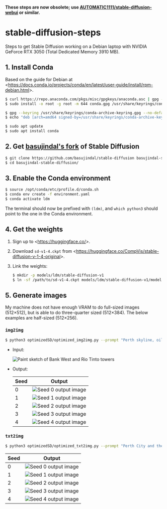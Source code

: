 **These steps are now obsolete; use [AUTOMATIC1111/stable-diffusion-webui] or similar.**

[AUTOMATIC1111/stable-diffusion-webui]: https://github.com/AUTOMATIC1111/stable-diffusion-webui


# stable-diffusion-steps

Steps to get Stable Diffusion working on a Debian laptop
with NVIDIA GeForce RTX 3050 (Total Dedicated Memory 3910&nbsp;MB).


## 1. Install Conda

Based on the guide for Debian at <<https://docs.conda.io/projects/conda/en/latest/user-guide/install/rpm-debian.html>>.

```bash
$ curl https://repo.anaconda.com/pkgs/misc/gpgkeys/anaconda.asc | gpg --dearmor > conda.gpg
$ sudo install -o root -g root -m 644 conda.gpg /usr/share/keyrings/conda-archive-keyring.gpg

$ gpg --keyring /usr/share/keyrings/conda-archive-keyring.gpg --no-default-keyring --fingerprint 34161F5BF5EB1D4BFBBB8F0A8AEB4F8B29D82806
$ echo "deb [arch=amd64 signed-by=/usr/share/keyrings/conda-archive-keyring.gpg] https://repo.anaconda.com/pkgs/misc/debrepo/conda stable main" | sudo tee -a /etc/apt/sources.list.d/conda.list

$ sudo apt update
$ sudo apt install conda
```


## 2. Get [basujindal's fork] of Stable Diffusion

[basujindal's fork]: https://github.com/basujindal/stable-diffusion

```bash
$ git clone https://github.com/basujindal/stable-diffusion basujindal-stable-diffusion
$ cd basujindal-stable-diffusion/
```


## 3. Enable the Conda environment

```bash
$ source /opt/conda/etc/profile.d/conda.sh
$ conda env create -f environment.yaml
$ conda activate ldm
```

The terminal should now be prefixed with `(ldm)`,
and `which python3` should point to the one in the Conda environment.


## 4. Get the weights

1. Sign up to <<https://huggingface.co/>>.

2. Download `sd-v1-4.ckpt` from <<https://huggingface.co/CompVis/stable-diffusion-v-1-4-original>>.

3. Link the weights:

   ```bash
   $ mkdir -p models/ldm/stable-diffusion-v1
   $ ln -sf /path/to/sd-v1-4.ckpt models/ldm/stable-diffusion-v1/model.ckpt
   ```


## 5. Generate images

My machine does not have enough VRAM to do full-sized images (512×512),
but is able to do three-quarter sized (512×384).
The below examples are half-sized (512×256).

### `img2img`

```bash
$ python3 optimizedSD/optimized_img2img.py --prompt "Perth skyline, oil painting" --init-img perth-skyline-sketch.png --strength 0.5 --n_samples 5 --H 256 --W 512 --seed 0 --format jpg
```

- Input:

  ![Paint sketch of Bank West and Rio Tinto towers](perth-skyline-sketch.png)

- Output:

  | Seed | Output |
  | - | - |
  | 0 | ![Seed 0 output image](Perth_skyline,_oil_painting/seed_0_00000.jpg) |
  | 1 | ![Seed 1 output image](Perth_skyline,_oil_painting/seed_1_00001.jpg) |
  | 2 | ![Seed 2 output image](Perth_skyline,_oil_painting/seed_2_00002.jpg) |
  | 3 | ![Seed 3 output image](Perth_skyline,_oil_painting/seed_3_00003.jpg) |
  | 4 | ![Seed 4 output image](Perth_skyline,_oil_painting/seed_4_00004.jpg) |

### `txt2img`

```bash
$ python3 optimizedSD/optimized_txt2img.py --prompt "Perth City and the Swan River as viewed from King's Park" --H 256 --W 512 --seed 0 --format jpg
```

| Seed | Output |
| - | - |
| 0 | ![Seed 0 output image](Perth_City_and_the_Swan_River_as_viewed_from_King's_Park/seed_0_00000.jpg) |
| 1 | ![Seed 1 output image](Perth_City_and_the_Swan_River_as_viewed_from_King's_Park/seed_1_00001.jpg) |
| 2 | ![Seed 2 output image](Perth_City_and_the_Swan_River_as_viewed_from_King's_Park/seed_2_00002.jpg) |
| 3 | ![Seed 3 output image](Perth_City_and_the_Swan_River_as_viewed_from_King's_Park/seed_3_00003.jpg) |
| 4 | ![Seed 4 output image](Perth_City_and_the_Swan_River_as_viewed_from_King's_Park/seed_4_00004.jpg) |

